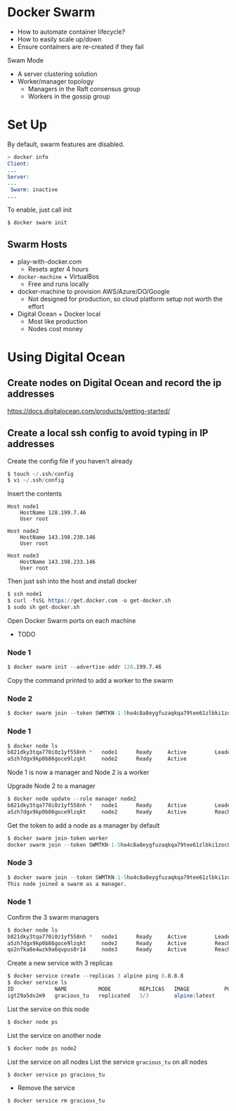 
# Docker Swarm

- How to automate container lifecycle?
- How to easily scale up/down
- Ensure containers are re-created if they fail

Swam Mode
- A server clustering solution
- Worker/manager topology
  - Managers in the Raft consensus group
  - Workers in the gossip group

# Set Up

By default, swarm features are disabled.

```s
> docker info
Client:
...
Server:
...
 Swarm: inactive
...
```

To enable, just call init

```s
$ docker swarm init
```

## Swarm Hosts

- play-with-docker.com
  - Resets agter 4 hours
- `docker-machine` + VirtualBos
  - Free and runs locally
- docker-machine to provision AWS/Azure/DO/Google
  - Not designed for production, so cloud platform setup not worth the effort
- Digital Ocean + Docker local
  - Most like production
  - Nodes cost money

# Using Digital Ocean

## Create nodes on Digital Ocean and record the ip addresses

https://docs.digitalocean.com/products/getting-started/

## Create a local ssh config to avoid typing in IP addresses

Create the config file if you haven't already

```s
$ touch ~/.ssh/config
$ vi ~/.ssh/config
```

Insert the contents

```config
Host node1
    HostName 128.199.7.46
    User root

Host node2
    HostName 143.198.230.146
    User root

Host node3
    HostName 143.198.233.146
    User root
```

Then just ssh into the host and install docker

```s
$ ssh node1
$ curl -fsSL https://get.docker.com -o get-docker.sh
$ sudo sh get-docker.sh
```

Open Docker Swarm ports on each machine

- TODO

### Node 1

```s
$ docker swarm init --advertise-addr 128.199.7.46
```

Copy the command printed to add a worker to the swarm

### Node 2

```s
$ docker swarm join --token SWMTKN-1-5ho4c8a8eygfuzaqkqa79tee61zlbki1zoc85vw9wzzepqjink-dxjslrhds93hyhqbh81tucsxs 128.199.7.46:2377
```

### Node 1

```s
$ docker node ls
b821dky3tqa770i0z1yf558nh *   node1      Ready     Active         Leader           20.10.6
a5zh7dgx9kp0b86goce9lzqkt     node2      Ready     Active                          20.10.6
```

Node 1 is now a manager and Node 2 is a worker

Upgrade Node 2 to a manager

```s
$ docker node update --role manager node2
b821dky3tqa770i0z1yf558nh *   node1      Ready     Active         Leader           20.10.6
a5zh7dgx9kp0b86goce9lzqkt     node2      Ready     Active         Reachable        20.10.6
```

Get the token to add a node as a manager by default

```s
$ docker swarm join-token worker
docker swarm join --token SWMTKN-1-5ho4c8a8eygfuzaqkqa79tee61zlbki1zoc85vw9wzzepqjink-cai7j2xt3otq69t3jl8ivapkg 128.199.7.46:2377
```

### Node 3 

```s
$ docker swarm join --token SWMTKN-1-5ho4c8a8eygfuzaqkqa79tee61zlbki1zoc85vw9wzzepqjink-cai7j2xt3otq69t3jl8ivapkg 128.199.7.46:2377
This node joined a swarm as a manager.
```

### Node 1

Confirm the 3 swarm managers

```s
$ docker node ls
b821dky3tqa770i0z1yf558nh *   node1      Ready     Active         Leader           20.10.6
a5zh7dgx9kp0b86goce9lzqkt     node2      Ready     Active         Reachable        20.10.6
qo2nfka8e4wzk9a6qvpus0r14     node3      Ready     Active         Reachable        20.10.6
```

Create a new service with 3 replicas

```s
$ docker service create --replicas 3 alpine ping 8.8.8.8
$ docker service ls
ID             NAME          MODE         REPLICAS   IMAGE           PORTS
igt29a5dv2m9   gracious_tu   replicated   3/3        alpine:latest
```

List the service on this node

```s
$ docker node ps
```

List the service on another node

```s
$ docker node ps node2
```

List the service on all nodes
List the service `gracious_tu` on all nodes

```s
$ docker service ps gracious_tu
```

- Remove the service

```s
$ docker service rm gracious_tu
```
